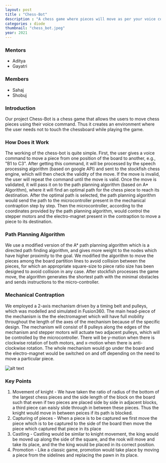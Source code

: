 ```yaml
---
layout: post
title : "Chess-Bot"
description : "A chess game where pieces will move as per your voice commands"
categories : diode
thumbnail: "chess_bot.jpeg"
year: 2021
---
```


### Mentors 

- Aditya
- Gayatri 

### Members

- Sahaj
- Shobuj

### Introduction

Our project Chess-Bot is a chess game that allows the users to move chess pieces using their voice command. Thus it creates an environment where the user needs not to touch the chessboard while playing the game. 

### How Does it Work

The working of the chess-bot is quite simple. First, the user gives a voice command to move a piece from one position of the board to another, e.g., "B1 to C3". After getting this command, it will be processed by the speech processing algorithm (based on google API) and sent to the stockfish chess engine, which will then check the validity of the move. If the move is invalid, the user will repeat the command until the move is valid. Once the move is validated, it will pass it on to the path planning algorithm (based on A* Algorithm), where it will find an optimal path for the chess piece to reach its destination. After the optimal path is selected, the path planning algorithm would send the path to the microcontroller present in the mechanical contraption step by step. Then the microcontroller, according to the coordinates provided by the path planning algorithm, would control the stepper motors and the electro-magnet present in the contraption to move a piece to its destination.

### Path Planning Algorithm 

We use a modified version of the A* path planning algorithm which is a directed path finding algorithm, and gives more weight to the nodes which have higher proximity to the goal. We modified the algorithm to move the pieces among the board partition lines to avoid collision between the pieces, for which an appropriate square-size to piece ratio size has been designed to avoid collision in any case. After stockfish processes the game move, the algorithm generates the shortest path with the minimal obstacles and sends instructions to the micro-controller.

### Mechanical Contraption

We employed a 2-axis mechanism driven by a timing belt and pulleys, which was modelled and simulated in Fusion360. The main head-piece of the mechanism is the the electromagnet which will have full mobility throughout the length of the axes of the mechanism because of the specific design. The mechanism will consist of 8 pulleys along the edges of the mechanism and stepper motors will actuate two adjacent pulleys, which will be controlled by the microcontroller. There will be y-motion when there is clockwise rotation of both motors, and x-motion when there is anti-clockwise rotation. The whole mechanism would go under the board and the electro-magnet would be switched on and off depending on the need to move a particular piece.

![alt text](/virtual-expo/assets/img/diode/chess_bot_model.jpeg)

### Key Points

1. Movement of knight -  We have taken the ratio of radius of the bottom of the largest chess pieces and the side length of the block on the board such that even if two pieces are placed side by side in adjacent blocks, a third piece can eaisly slide through in between these pieces. Thus the knight would move in between peices if its path is blocked.
2. Capturing of pieces - When a piece is to be captured we first move the piece which is to be captured to the side of the board then move the piece which captured that piece in its place
3. Castling - Castling would be similar to knight movement, the king would be moved up along the side of the square, and the rook will move and take its place, and the the king would be placed in its correct position. 
4. Promotion - Like a classic game, promotion would take place by moving a piece from the sidelines and replacing the pawn in its place.